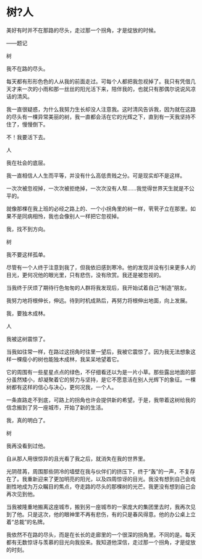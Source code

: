 # 树?人

美好有时并不在那路的尽头，走过那一个拐角，才是绽放的时候。

——题记

树

我不在路的尽头。

每天都有形形色色的人从我的前面走过。可每个人都把我忽视掉了。我只有凭借几天才来一次的小雨和那一丝丝的阳光活下来，陪伴我的，也就只有那偶尔说说风凉话的清风。

我一直很疑惑，为什么我努力生长却没人注意我。这时清风告诉我，因为就在这路的尽头有一棵异常美丽的树，我一直都会活在它的光辉之下，直到有一天我坚持不住了，慢慢倒下。

不！我要活下去。

人

我在社会的底层。

我一直相信人人生而平等，并没有什么高低贵贱之分。可是现实却不是这样。

一次次被忽视掉，一次次被拒绝掉，一次次没有人帮……我觉得世界天生就是不公平的。

就像那棵在我上班的必经之路上的、一个小拐角里的树一样，茕茕孑立在那里。如果不是同病相怜，我也会像别人一样把它忽视掉。

我，找不到方向。

树

我不要这样孤单。

尽管有一个人终于注意到我了，但我依旧感到寒冷。他的发现并没有引来更多人的目光，更何况他的眼光里，只有悲伤，没有欣赏。我还是被忽视的。

当我终于厌烦了期待行色匆匆的人群将我发现后，我开始试着自己“制造”朋友。

我努力地将根伸长，伸远。待到时机成熟后，再努力将根伸出地面，向上发展。

我，要独木成林。

人

我被这树震惊了。

当我如往常一样，在路过这拐角时往里一望后，我被它震惊了。因为我无法想象这样一棵瘦小的树也能独木成林，我呆呆地望着它。

它的周围有一些星星点点的绿色，不仔细看还以为是一片小草。那些露出地面的部分虽然矮小，却凝聚着它的努力与坚持，是它不愿意活在别人光辉下的象征。一棵树都有这样的信心与决心，更何况我，一个人。

一条直路走不到底，可路上的拐角也许会提供新的希望。于是，我带着这树给我的信念搬到了另一座城市，开始了新的生活。

我，真的明白了。

树

我再没看到过他。

自从那人用很惊异的且光看了我之后，就消失在我的世界里。

光阴荏苒，周围那些阴冷的墙壁在我与伙伴们的挤压下，终于“轰”的一声，不复存在了。我重新迎来了更加明亮的阳光，以及四周惊讶的目光。我没有想到自己会戏剧性地成为万众瞩目的焦点，夺走路的尽头的那棵树的光芒。我更没有想到自己会再次见到他。

当我被隆重地搬离这座城市，搬到另一座城市的一家庞大的集团里去时，我再次见到了他。只是这次，他的眼神里不再有悲伤，有的只是春风得意。他的办公桌上立着“总裁”的名牌。

我依然不在路的尽头，而是在长长的走廊里的一个很深的拐角里。不同的是。每天都有无数惊讶与羡慕的目光向我投来。我知道他深信，走过那一个拐角，才是绽放的时刻。